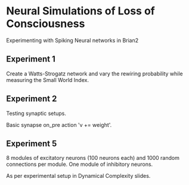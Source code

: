 # Neural Simulations of Loss of Consciousness

Experimenting with Spiking Neural networks in Brian2

## Experiment 1
Create a Watts-Strogatz network and vary the rewiring probability while measuring the Small World Index.

## Experiment 2
Testing synaptic setups.

Basic synapse on_pre action 'v += weight'.

## Experiment 5
8 modules of excitatory neurons (100 neurons each) and 1000 random connections per module.
One module of inhibitory neurons.

As per experimental setup in Dynamical Complexity slides.
